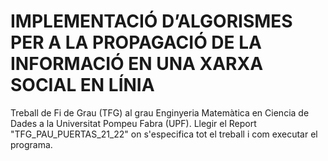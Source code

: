 # IMPLEMENTACIÓ D’ALGORISMES PER A LA PROPAGACIÓ DE LA INFORMACIÓ EN UNA XARXA SOCIAL EN LÍNIA

Treball de Fi de Grau (TFG) al grau Enginyeria Matemàtica en Ciencia de Dades a la Universitat Pompeu Fabra (UPF).
Llegir el Report "TFG_PAU_PUERTAS_21_22" on s'especifica tot el treball i com executar el programa.
